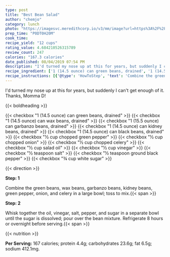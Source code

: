 ```yaml
---
type: post
title: "Best Bean Salad"
author: "chemjo"
category: lunch
photo: "https://imagesvc.meredithcorp.io/v3/mm/image?url=https%3A%2F%2Fimages.media-allrecipes.com%2Fuserphotos%2F1081224.jpg"
prep_time: "P0DT0H20M"
cook_time: 
recipe_yield: "12 cups"
rating_value: 4.684210526315789
review_count: 247
calories: "167.3 calories"
date_published: 08/04/2019 07:54 PM
description: "I'd turned my nose up at this for years, but suddenly I can't get enough of it. Thanks, Momma D!"
recipe_ingredient: ['1 (14.5 ounce) can green beans, drained', '1 (14.5 ounce) can wax beans, drained', '1 (15.5 ounce) can garbanzo beans, drained', '1 (14.5 ounce) can kidney beans, drained', '1 (14.5 ounce) can black beans, drained', '½ cup chopped green pepper', '½ cup chopped onion', '½ cup chopped celery', '½ cup salad oil', '½ cup vinegar', '½ teaspoon salt', '½ teaspoon ground black pepper', '¾ cup white sugar']
recipe_instructions: [{'@type': 'HowToStep', 'text': 'Combine the green beans, wax beans, garbanzo beans, kidney beans, green pepper, onion, and celery in a large bowl; toss to mix.\n'}, {'@type': 'HowToStep', 'text': 'Whisk together the oil, vinegar, salt, pepper, and sugar in a separate bowl until the sugar is dissolved; pour over the bean mixture. Refrigerate 8 hours or overnight before serving.\n'}]
---
```


I'd turned my nose up at this for years, but suddenly I can't get enough of it. Thanks, Momma D! 

{{< boldheading >}}

{{< checkbox "1 (14.5 ounce) can green beans, drained" >}}
{{< checkbox "1 (14.5 ounce) can wax beans, drained" >}}
{{< checkbox "1 (15.5 ounce) can garbanzo beans, drained" >}}
{{< checkbox "1 (14.5 ounce) can kidney beans, drained" >}}
{{< checkbox "1 (14.5 ounce) can black beans, drained" >}}
{{< checkbox "½ cup chopped green pepper" >}}
{{< checkbox "½ cup chopped onion" >}}
{{< checkbox "½ cup chopped celery" >}}
{{< checkbox "½ cup salad oil" >}}
{{< checkbox "½ cup vinegar" >}}
{{< checkbox "½ teaspoon salt" >}}
{{< checkbox "½ teaspoon ground black pepper" >}}
{{< checkbox "¾ cup white sugar" >}}


{{< direction >}}

**Step: 1**

Combine the green beans, wax beans, garbanzo beans, kidney beans, green pepper, onion, and celery in a large bowl; toss to mix.{{< span >}}

**Step: 2**

Whisk together the oil, vinegar, salt, pepper, and sugar in a separate bowl until the sugar is dissolved; pour over the bean mixture. Refrigerate 8 hours or overnight before serving.{{< span >}}

{{< nutrition >}}

**Per Serving:** 167 calories; protein 4.4g; carbohydrates 23.6g; fat 6.5g; sodium 412.1mg.